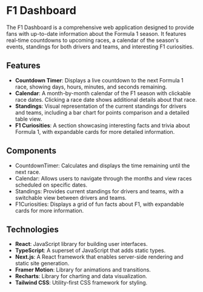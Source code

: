 # F1 Dashboard

The F1 Dashboard is a comprehensive web application designed to provide fans with up-to-date information about the Formula 1 season. It features real-time countdowns to upcoming races, a calendar of the season's events, standings for both drivers and teams, and interesting F1 curiosities.

## Features

- **Countdown Timer**: Displays a live countdown to the next Formula 1 race, showing days, hours, minutes, and seconds remaining.
- **Calendar**: A month-by-month calendar of the F1 season with clickable race dates. Clicking a race date shows additional details about that race.
- **Standings**: Visual representation of the current standings for drivers and teams, including a bar chart for points comparison and a detailed table view.
- **F1 Curiosities**: A section showcasing interesting facts and trivia about Formula 1, with expandable cards for more detailed information.

## Components

- CountdownTimer: Calculates and displays the time remaining until the next race.
- Calendar: Allows users to navigate through the months and view races scheduled on specific dates.
- Standings: Provides current standings for drivers and teams, with a switchable view between drivers and teams.
- F1Curiosities: Displays a grid of fun facts about F1, with expandable cards for more information.

## Technologies

- **React**: JavaScript library for building user interfaces.
- **TypeScript**: A superset of JavaScript that adds static types.
- **Next.js**: A React framework that enables server-side rendering and static site generation.
- **Framer Motion**: Library for animations and transitions.
- **Recharts**: Library for charting and data visualization.
- **Tailwind CSS**: Utility-first CSS framework for styling.
